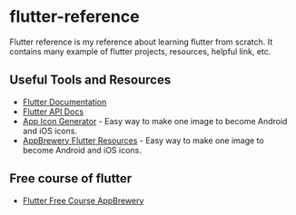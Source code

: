 # flutter-reference
Flutter reference is my reference about learning flutter from scratch. It contains many example of flutter projects, resources, helpful link, etc.

## Useful Tools and Resources

- [Flutter Documentation](https://flutter.dev/docs)
- [Flutter API Docs](https://api.flutter.dev/)
- [App Icon Generator](https://appicon.co/) - Easy way to make one image to become Android and iOS icons.
- [AppBrewery Flutter Resources](https://github.com/gunantosteven/Flutter-Course-Resources/) - Easy way to make one image to become Android and iOS icons.


## Free course of flutter

- [Flutter Free Course AppBrewery](https://www.appbrewery.co/p/intro-to-flutter)
